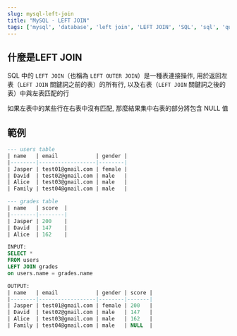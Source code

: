 ```yaml
---
slug: mysql-left-join
title: "MySQL - LEFT JOIN"
tags: ['mysql', 'database', 'left join', 'LEFT JOIN', 'SQL', 'sql', 'query']
---
```


## 什麼是LEFT JOIN
SQL 中的 `LEFT JOIN`（也稱為 `LEFT OUTER JOIN`）是一種表連接操作, 用於返回左表（`LEFT JOIN` 關鍵詞之前的表）的所有行, 以及右表（`LEFT JOIN` 關鍵詞之後的表）中與左表匹配的行

如果左表中的某些行在右表中沒有匹配, 那麼結果集中右表的部分將包含 NULL 值

## 範例
```sql
--- users table
| name   | email            | gender |
|--------|------------------|--------|
| Jasper | test01@gmail.com | female |
| David  | test02@gmail.com | male   |
| Alice  | test03@gmail.com | male   |
| Family | test04@gmail.com | male   |

--- grades table
| name   | score  |
|--------|--------|
| Jasper | 200    |
| David  | 147    |
| Alice  | 162    |

INPUT:
SELECT *
FROM users
LEFT JOIN grades
on users.name = grades.name

OUTPUT:
| name   | email            | gender | score |
|--------|------------------|--------|-------|
| Jasper | test01@gmail.com | female | 200   |
| David  | test02@gmail.com | male   | 147   |
| Alice  | test03@gmail.com | male   | 162   |
| Family | test04@gmail.com | male   | NULL  |
```